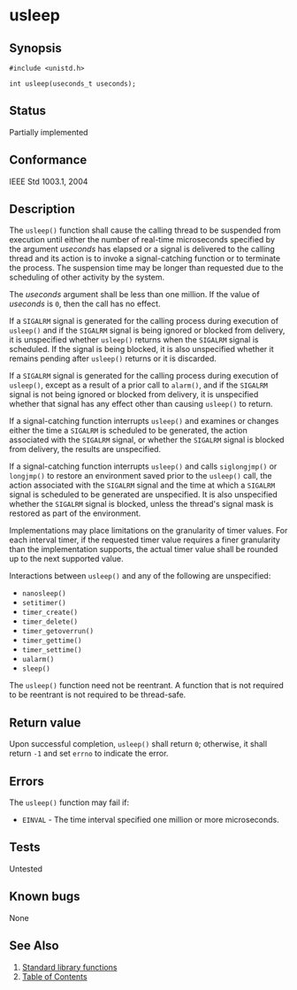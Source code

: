 <!-- Documentation template to fill -->
# usleep

## Synopsis

`#include <unistd.h>`

`int usleep(useconds_t useconds);`

## Status

Partially implemented

## Conformance

IEEE Std 1003.1, 2004

## Description

The `usleep()` function shall cause the calling thread to be suspended from execution until either the number of
real-time microseconds specified by the argument _useconds_ has elapsed or a signal is delivered to the calling
thread and its action is to invoke a signal-catching function or to terminate the process. The suspension time
may be longer than requested due to the scheduling of other activity by the system.

The _useconds_ argument shall be less than one million. If the value of _useconds_ is `0`, then the call has no effect.

If a `SIGALRM` signal is generated for the calling process during execution of `usleep()` and if the `SIGALRM`
signal is being ignored or blocked from delivery, it is unspecified whether `usleep()` returns when the `SIGALRM`
signal is scheduled. If the signal is being blocked, it is also unspecified whether it remains pending after
`usleep()` returns or it is discarded.

If a `SIGALRM` signal is generated for the calling process during execution of `usleep()`, except as a result of a
prior call to `alarm()`, and if the `SIGALRM` signal is not being ignored or blocked from delivery, it is unspecified
whether that signal has any effect other than causing `usleep()` to return.

If a signal-catching function interrupts `usleep()` and examines or changes either the time a `SIGALRM` is scheduled
to be generated, the action associated with the `SIGALRM` signal, or whether the `SIGALRM` signal is blocked from
delivery, the results are unspecified.

If a signal-catching function interrupts `usleep()` and calls `siglongjmp()` or `longjmp()` to restore an environment
saved prior to the `usleep()` call, the action associated with the `SIGALRM` signal and the time at which a `SIGALRM`
signal is scheduled to be generated are unspecified. It is also unspecified whether the `SIGALRM` signal is blocked,
unless the thread's signal mask is restored as part of the environment.

Implementations may place limitations on the granularity of timer values. For each interval timer, if the requested
timer value requires a finer granularity than the implementation supports, the actual timer value shall be rounded up
to the next supported value.

Interactions between `usleep()` and any of the following are unspecified:

* `nanosleep()`
* `setitimer()`
* `timer_create()`
* `timer_delete()`
* `timer_getoverrun()`
* `timer_gettime()`
* `timer_settime()`
* `ualarm()`
* `sleep()`

The `usleep()` function need not be reentrant. A function that is not required to be reentrant is not required to be
thread-safe.

## Return value

Upon successful completion, `usleep()` shall return `0`; otherwise, it shall return `-1` and set `errno` to indicate
the error.

## Errors

The `usleep()` function may fail if:

* `EINVAL` - The time interval specified one million or more microseconds.

<!-- #MUST_BE: function by default shall be untested, when tested there should be a link to test location and test 
command for ia32 test runner  -->
## Tests

Untested

<!-- #MUST_BE: check for pending issues in  -->
## Known bugs

None

## See Also

1. [Standard library functions](../README.md)
2. [Table of Contents](../../../README.md)
